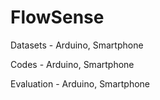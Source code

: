 # FlowSense

Datasets - Arduino, Smartphone


Codes - Arduino, Smartphone

Evaluation - Arduino, Smartphone
